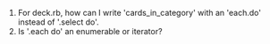 1. For deck.rb, how can I write 'cards_in_category' with an 'each.do' instead of '.select do'.
2. Is '.each do' an enumerable or iterator?